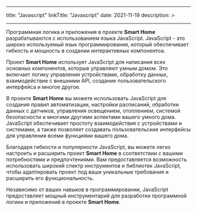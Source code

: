 
---
title: "Javascript"
linkTitle: "Javascript"
date: 2021-11-19
description: >
  
---

Программная логика и приложения в проекте **Smart Home** разрабатываются с использованием языка JavaScript. 
JavaScript - это широко используемый язык программирования, который обеспечивает гибкость и мощность в создании 
интерактивных компонентоа.

Проект **Smart Home** использует JavaScript для написания всех основных компонентов, которые управляют умным домом.
Это включает логику управления устройствами, обработку данных, взаимодействие с внешними API, создание пользовательского 
интерфейса и многое другое.

В проекте **Smart Home** вы можете использовать JavaScript для создания правил автоматизации, настройки расписаний, 
обработки данных с датчиков, управления освещением, отоплением, системой безопасности и многими другими аспектами вашего
умного дома. JavaScript обеспечивает простоту взаимодействия с устройствами и системами, а также позволяет создавать
пользовательские интерфейсы для управления всеми функциями вашего дома.

Благодаря гибкости и популярности JavaScript, вы можете легко настроить и расширить проект **Smart Home** в соответствии 
с вашими потребностями и предпочтениями. Вам предоставляется возможность использовать широкий спектр инструментов и 
библиотек JavaScript, чтобы адаптировать проект под ваши уникальные требования и расширить его функциональность.

Независимо от ваших навыков в программировании, JavaScript предоставляет мощный инструментарий для разработки программной
логики и приложений в проекте **Smart Home**.
